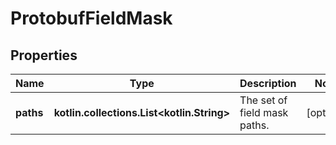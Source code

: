 
# ProtobufFieldMask

## Properties
Name | Type | Description | Notes
------------ | ------------- | ------------- | -------------
**paths** | **kotlin.collections.List&lt;kotlin.String&gt;** | The set of field mask paths. |  [optional]



